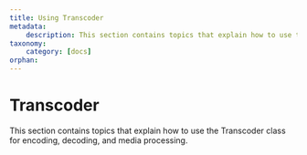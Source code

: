 ```yaml
---
title: Using Transcoder
metadata:
    description: This section contains topics that explain how to use the Transcoder class for media processing.
taxonomy:
    category: [docs]
orphan:
---
```


# Transcoder

This section contains topics that explain how to use the Transcoder class for encoding, decoding, and media processing.


